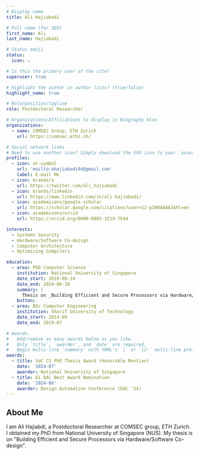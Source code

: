 ```yaml
---
# Display name
title: Ali Hajiabadi

# Full name (for SEO)
first_name: Ali
last_name: Hajiabadi

# Status emoji
status:
  icon: ☕️

# Is this the primary user of the site?
superuser: true

# Highlight the author in author lists? (true/false)
highlight_name: true

# Role/position/tagline
role: Postdoctoral Researcher

# Organizations/Affiliations to display in Biography blox
organizations:
  - name: COMSEC Group, ETH Zurich
    url: https://comsec.ethz.ch/

# Social network links
# Need to use another icon? Simply download the SVG icon to your `assets/media/icons/` folder.
profiles:
  - icon: at-symbol
    url: 'mailto:ahajiabadi94@gmail.com'
    label: E-mail Me
  - icon: brands/x
    url: https://twitter.com/ali_hajiabadi
  - icon: brands/linkedin
    url: https://www.linkedin.com/in/ali-hajiabadi/
  - icon: academicons/google-scholar
    url: https://scholar.google.com/citations?user=12-pIH0AAAAJ&hl=en
  - icon: academicons/orcid
    url: https://orcid.org/0000-0002-3219-7544

interests:
  - Systems Security
  - Hardware/Software Co-deisgn
  - Computer Architecture
  - Optimizing Compilers

education:
  - area: PhD Computer Science
    institution: National University of Singapore
    date_start: 2019-08-19
    date_end: 2024-06-30
    summary: |
      Thesis on _Building Efficient and Secure Processors via Hardware/Software Co-design_.
    button:
  - area: BSc Computer Engineering
    institution: Sharif University of Technology
    date_start: 2014-09
    date_end: 2019-07

# Awards.
#   Add/remove as many awards below as you like.
#   Only `title`, `awarder`, and `date` are required.
#   Begin multi-line `summary` with YAML's `|` or `|2-` multi-line prefix and indent 2 spaces below.
awards:
  - title: SoC CS PhD Thesis Award (Honorable Mention)
    date: '2024-07'
    awarder: National University of Singapore
  - title: 61 DAC Best Award Nomination
    date: '2024-06'
    awarder: Design Automation Conference (DAC '24)
---
```


## About Me

I am Ali Hajiabdi, a Postdoctoral Researcher at COMSEC group, ETH Zurich. I obtained my PhD from National University of Singapore (NUS). My thesis is on "Building Efficient and Secure Processors via Hardware/Software Co-design".
